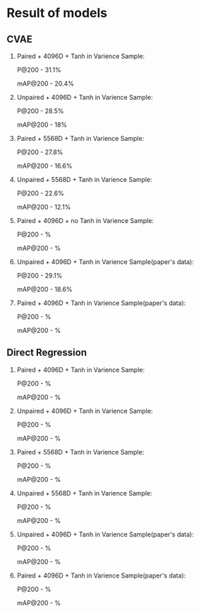 # Result of models

## CVAE

1. Paired + 4096D + Tanh in Varience Sample:

    P@200 - 31.1%

    mAP@200 - 20.4%

2. Unpaired + 4096D + Tanh in Varience Sample:

    P@200 - 28.5%

    mAP@200 - 18%

3. Paired + 5568D + Tanh in Varience Sample:

    P@200 - 27.8%

    mAP@200 - 16.6%

4. Unpaired + 5568D + Tanh in Varience Sample:

    P@200 - 22.6%

    mAP@200 - 12.1%

5. Paired + 4096D + no Tanh in Varience Sample:

    P@200 - %

    mAP@200 - %

6. Unpaired + 4096D + Tanh in Varience Sample(paper's data):

    P@200 - 29.1%

    mAP@200 - 18.6%

7. Paired + 4096D + Tanh in Varience Sample(paper's data):

    P@200 - %

    mAP@200 - %

## Direct Regression

1. Paired + 4096D + Tanh in Varience Sample:

    P@200 - %

    mAP@200 - %

2. Unpaired + 4096D + Tanh in Varience Sample:

    P@200 - %

    mAP@200 - %

3. Paired + 5568D + Tanh in Varience Sample:

    P@200 - %

    mAP@200 - %

4. Unpaired + 5568D + Tanh in Varience Sample:

    P@200 - %

    mAP@200 - %

5. Unpaired + 4096D + Tanh in Varience Sample(paper's data):

    P@200 - %

    mAP@200 - %

6. Paired + 4096D + Tanh in Varience Sample(paper's data):

    P@200 - %

    mAP@200 - %

